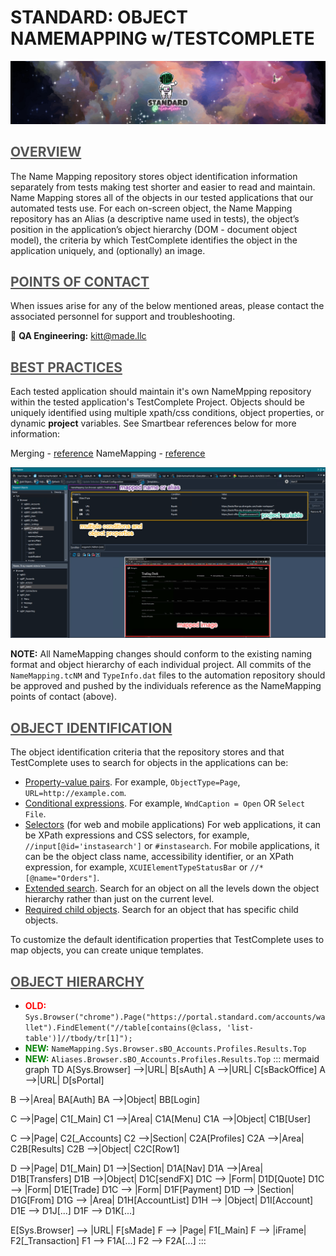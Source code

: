 **<h1> STANDARD: OBJECT NAMEMAPPING w/TESTCOMPLETE </h1>**
![standard-automation.png](/src/standard-automation.png)



## <span style="color:#555555"><u> **OVERVIEW** </u></span>
The Name Mapping repository stores object identification information separately from tests making test shorter and easier to read and maintain. Name Mapping stores all of the objects in our tested applications that our automated tests use. For each on-screen object, the Name Mapping repository has an Alias (a descriptive name used in tests), the object’s position in the application’s object hierarchy (DOM - document object model), the criteria by which TestComplete identifies the object in the application uniquely, and (optionally) an image. 


## <span style="color:#555555"><u> **POINTS OF CONTACT** </u></span>
When issues arise for any of the below mentioned areas, please contact the associated personnel for support and troubleshooting.

:taco: **QA Engineering:**<span style="color:gold"> kitt@made.llc </span>



## <span style="color:#555555"><u> **BEST PRACTICES** </u></span>
Each tested application should maintain it's own NameMpping repository within the tested application's TestComplete Project. Objects should be uniquely identified using multiple xpath/css conditions, object properties, or dynamic **project** variables. See Smartbear references below for more information:

Merging - [reference](https://support.smartbear.com/testcomplete/docs/testing-with/object-identification/name-mapping/how-to/merge.html)
NameMapping - [reference](https://support.smartbear.com/testcomplete/docs/testing-with/object-identification/name-mapping/index.html)

![nameMapping.png](/src/assets/nameMapping.png)


**NOTE:** All NameMapping changes should conform to the existing naming format and object hierarchy of each individual project. All commits of the `NameMapping.tcNM` and `TypeInfo.dat` files to the automation repository should be approved and pushed by the individuals reference as the NameMapping points of contact (above).



## <span style="color:#555555"><u> **OBJECT IDENTIFICATION** </u></span> 
The object identification criteria that the repository stores and that TestComplete uses to search for objects in the applications can be:
- [Property-value pairs](https://support.smartbear.com/testcomplete/docs/testing-with/object-identification/name-mapping/basic-mapping-criteria.html). For example, `ObjectType=Page`, `URL=http://example.com`.
- [Conditional expressions](https://support.smartbear.com/testcomplete/docs/testing-with/object-identification/name-mapping/conditional-mapping-criteria.html). For example, `WndCaption = Open` OR `Select File`.
- [Selectors](https://support.smartbear.com/testcomplete/docs/testing-with/object-identification/name-mapping/selectors.html) (for web and mobile applications) For web applications, it can be XPath expressions and CSS selectors, for example, `//input[@id='instasearch']` or `#instasearch`. For mobile applications, it can be the object class name, accessibility identifier, or an XPath expression, for example, `XCUIElementTypeStatusBar` or `//*[@name="Orders"]`.
- [Extended search](https://support.smartbear.com/testcomplete/docs/testing-with/object-identification/name-mapping/extended-search.html). Search for an object on all the levels down the object hierarchy rather than just on the current level.
- [Required child objects](https://support.smartbear.com/testcomplete/docs/testing-with/object-identification/name-mapping/required-children.html). Search for an object that has specific child objects.

To customize the default identification properties that TestComplete uses to map objects, you can create unique templates. 



## <span style="color:#555555"><u> **OBJECT HIERARCHY** </u></span> 
- <span style="color:red">**OLD:**</span> `Sys.Browser("chrome").Page("https://portal.standard.com/accounts/wallet").FindElement("//table[contains(@class, 'list-table')]//tbody/tr[1]");`
- <span style="color:green">**NEW:**</span> `NameMapping.Sys.Browser.sBO_Accounts.Profiles.Results.Top`
- <span style="color:green">**NEW:**</span> `Aliases.Browser.sBO_Accounts.Profiles.Results.Top`
::: mermaid
graph TD
A[Sys.Browser] -->|URL| B[sAuth]
A -->|URL| C[sBackOffice]
A -->|URL| D[sPortal]

B -->|Area| BA[Auth]
BA -->|Object| BB[Login]

C -->|Page| C1[_Main]
C1 -->|Area| C1A[Menu]
C1A -->|Object| C1B[User]

C -->|Page| C2[_Accounts]
C2 -->|Section| C2A[Profiles]
C2A -->|Area| C2B[Results]
C2B -->|Object| C2C[Row1]

D -->|Page| D1[_Main]
D1 -->|Section| D1A[Nav]
D1A -->|Area| D1B[Transfers]
D1B -->|Object| D1C[sendFX]
D1C --> |Form| D1D[Quote]
D1C --> |Form| D1E[Trade]
D1C --> |Form| D1F[Payment]
D1D --> |Section| D1G[From]
D1G --> |Area| D1H[AccountList]
D1H --> |Object| D1I[Account]
D1E --> D1J[...]
D1F --> D1K[...]

E[Sys.Browser] --> |URL| F[sMade]
F --> |Page| F1[_Main]
F --> |iFrame| F2[_Transaction]
F1 --> F1A[...]
F2 --> F2A[...] 
:::